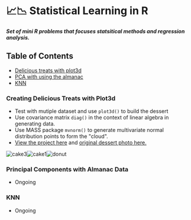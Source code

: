 # 📈📉 Statistical Learning in R 

***Set of mini R problems that focuses statsitical methods  and regression analysis.***

## Table of Contents
- [Delicious treats with plot3d](#creating-delicious-treats-with-plot3d)
- [PCA with using the almanac](#principal-components-with-almanac-data)
- [KNN](#knn)


### Creating Delicious Treats with Plot3d


- Test with mutiple dataset and use ```plot3d()``` to  build the dessert
- Use covariance matrix ```diag()``` in the context of linear algebra in generating data.
- Use MASS package ```mvnorm()``` to generate multivariate normal distribution points to form the "cloud". 
- [View the project here](https://github.com/xtenix88/Statistical-Learning-in-R/blob/main/Dessert/Spherical-Fruit.Rmd) and [original dessert photo here.](https://github.com/xtenix88/Statistical-Learning-in-R/blob/main/Dessert/Spherical-Fruit-Output.pdf)

![cake3](https://user-images.githubusercontent.com/62857660/135530573-08ae7562-d26f-4906-8bb8-5d0214ad1c97.PNG)![cake1](https://user-images.githubusercontent.com/62857660/135530583-8b24b07f-0a9b-4436-b5a9-470bfd41a8d3.PNG)![donut](https://user-images.githubusercontent.com/62857660/135560063-5c4ade4d-0840-42c6-9f69-f38a7a0235b7.JPG)


### Principal Components with Almanac Data

- Ongoing

### KNN
- Ongoing

